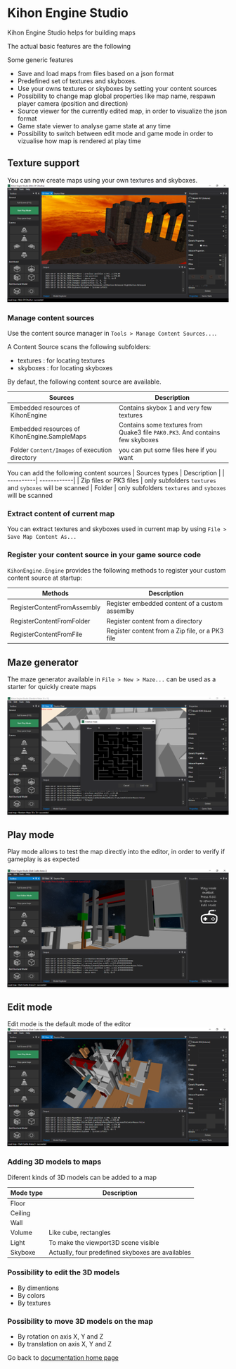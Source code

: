 # Kihon Engine Studio

Kihon Engine Studio helps for building maps

The actual basic features are the following

Some generic features 
* Save and load maps from files based on a json format
* Predefined set of textures and skyboxes. 
* Use your owns textures or skyboxes by setting your content sources
* Possibility to change map global properties like map name, respawn player camera (position and direction)
* Source viewer for the currently edited map, in order to visualize the json format
* Game state viewer to analyse game state at any time
* Possibility to switch between edit mode and game mode in order to vizualise how map is rendered at play time

## Texture support
You can now create maps using your own textures and skyboxes. 
![Screenshot - Edit 3D map](kihonEngine-studio-editMap-texture-003.png)

### Manage content sources
Use the content source manager in `Tools > Manage Content Sources...`. 

A Content Source scans the following subfolders:
* textures : for locating textures
* skyboxes : for locating skyboxes

By defaut, the following content source are available.

| Sources | Description |
| ----------| ------------| 
| Embedded resources of KihonEngine | Contains skybox 1 and very few textures
| Embedded resources of KihonEngine.SampleMaps |Contains some textures from Quake3 file `PAK0.PK3`. And contains few skyboxes 
| Folder `Content/Images` of execution directory | you can put some files here if you want

You can add the following content sources
| Sources types | Description |
| ----------| ------------| 
| Zip files or PK3 files | only subfolders `textures` and `syboxes` will be scanned
| Folder | only subfolders `textures` and `syboxes` will be scanned

### Extract content of current map
You can extract textures and skyboxes used in current map by using `File > Save Map Content As...`

### Register your content source in your game source code
`KihonEngine.Engine` provides the following methods to register your custom content source at startup:

| Methods | Description |
| ----------| ------------| 
| RegisterContentFromAssembly | Register embedded content of a custom assemlby
| RegisterContentFromFolder | Register content from a directory
| RegisterContentFromFile | Register content from a Zip file, or a PK3 file

## Maze generator
The maze generator available in `File > New > Maze...` can be used as a starter for quickly create maps

![Screenshot - Maze editor](kihonEngine-studio-mazeEditor-02.png)

## Play mode
Play mode allows to test the map directly into the editor, in order to verify if gameplay is as expected

![Screenshot - Play on 3D map](kihonEngine-studio-playMap-003.png)

## Edit mode
Edit mode is the default mode of the editor
![Screenshot - Edit 3D map](kihonEngine-studio-editMap-003.png)

### Adding 3D models to maps

Diferent kinds of 3D models can be added to a map

| Mode type | Description |
| ----------| ------------| 
| Floor     | 
| Ceiling   | 
| Wall      | 
| Volume    | Like cube, rectangles 
| Light     | To make the viewport3D scene visible
| Skyboxe   | Actually, four predefined skyboxes are availables

### Possibility to edit the 3D models
* By dimentions
* By colors
* By textures

### Possibility to move 3D models on the map
* By rotation on axis X, Y and Z
* By translation on axis X, Y and Z

Go back to [ documentation home page](../README.md)